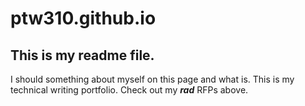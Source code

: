 # ptw310.github.io

## This is my readme file. 

I should something about myself on this page and what is. This is my technical writing portfolio. Check out my **_rad_** RFPs above. 
